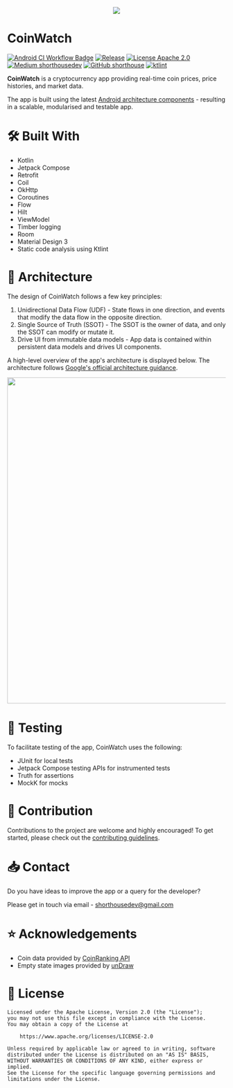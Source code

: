 <p align="center">
   <img src="https://github.com/shorthouse/CoinWatch/assets/73708076/82fa2a89-b15b-4af5-83d8-89133f7aca18"/>
</p>

# CoinWatch
[![Android CI Workflow Badge](https://github.com/shorthouse/CoinWatch/actions/workflows/android.yml/badge.svg)](https://github.com/shorthouse/CoinWatch/actions)
[![Release](https://img.shields.io/badge/Release-1.0.0-%230093cd)](https://github.com/shorthouse/CoinWatch/releases)
[![License Apache 2.0](https://img.shields.io/badge/License-Apache%202.0-%23820e82)](https://www.apache.org/licenses/LICENSE-2.0)
[![Medium shorthousedev](https://img.shields.io/badge/Medium-shorthousedev-%23FF5F1F)](https://medium.com/@shorthousedev)
[![GitHub shorthouse](https://img.shields.io/badge/GitHub-shorthouse-%23D70040)](https://github.com/shorthouse)
[![ktlint](https://img.shields.io/badge/ktlint%20code--style-%E2%9D%A4-FF4081)](https://pinterest.github.io/ktlint/)

**CoinWatch** is a cryptocurrency app providing real-time coin prices, price histories, and market data.

The app is built using the latest [Android architecture components](https://developer.android.com/topic/architecture/recommendations) - resulting in a scalable, modularised and testable app.

# 🛠 Built With 
- Kotlin
- Jetpack Compose
- Retrofit
- Coil
- OkHttp
- Coroutines
- Flow
- Hilt
- ViewModel
- Timber logging
- Room
- Material Design 3
- Static code analysis using Ktlint

# 🧱 Architecture 
The design of CoinWatch follows a few key principles:
1. Unidirectional Data Flow (UDF) - State flows in one direction, and events that modify the data flow in the opposite direction.
2. Single Source of Truth (SSOT) - The SSOT is the owner of data, and only the SSOT can modify or mutate it.
3. Drive UI from immutable data models - App data is contained within persistent data models and drives UI components.

A high-level overview of the app's architecture is displayed below. The architecture follows [Google's official architecture guidance](https://developer.android.com/topic/architecture).

<p align="center">
   <img src="https://github.com/shorthouse/CoinWatch/assets/73708076/d931301f-80da-4cb7-9824-bdf1d4cdfaa3" width="750">
</p>

# 🧬 Testing 
To facilitate testing of the app, CoinWatch uses the following:
 - JUnit for local tests
 - Jetpack Compose testing APIs for instrumented tests
 - Truth for assertions
 - MockK for mocks


# 🤝 Contribution 
Contributions to the project are welcome and highly encouraged! To get started, please check out the [contributing guidelines](https://github.com/shorthouse/CoinWatch/blob/main/CONTRIBUTING.md).

# 📥 Contact 
Do you have ideas to improve the app or a query for the developer?

Please get in touch via email - shorthousedev@gmail.com

# ⭐ Acknowledgements 
 - Coin data provided by [CoinRanking API](https://developers.coinranking.com/api)
 - Empty state images provided by [unDraw](https://undraw.co/illustrations)

# 🔖 License 
```
Licensed under the Apache License, Version 2.0 (the "License");
you may not use this file except in compliance with the License.
You may obtain a copy of the License at

    https://www.apache.org/licenses/LICENSE-2.0

Unless required by applicable law or agreed to in writing, software
distributed under the License is distributed on an "AS IS" BASIS,
WITHOUT WARRANTIES OR CONDITIONS OF ANY KIND, either express or implied.
See the License for the specific language governing permissions and
limitations under the License.
```

